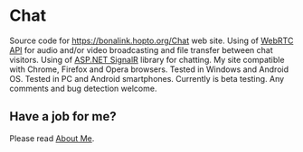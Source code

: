 # Chat
Source code for https://bonalink.hopto.org/Chat web site.
Using of <a href='https://developer.mozilla.org/en-US/docs/Web/API/WebRTC_API' target="_blank">WebRTC API</a> for audio and/or video broadcasting and file transfer between chat visitors.
Using of <a href='https://www.asp.net/signalr' target="_blank">ASP.NET SignalR</a> library for chatting.
My site compatible with Chrome, Firefox and Opera browsers. Tested in Windows and Android OS. Tested in PC and Android smartphones. Currently is beta testing. Any comments and bug detection welcome.
## Have a job for me?
Please read <a href='http://anhr.ucoz.net/AboutMe/' target="_blank">About Me</a>.

